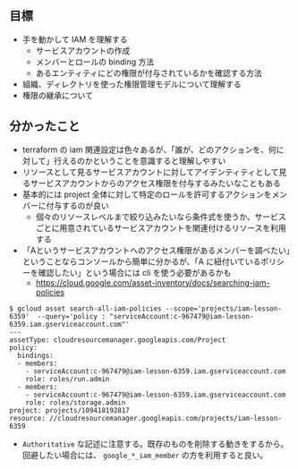 ## 目標
- 手を動かして IAM を理解する
  - サービスアカウントの作成
  - メンバーとロールの binding 方法
  - あるエンティティにどの権限が付与されているかを確認する方法 
- 組織、ディレクトリを使った権限管理モデルについて理解する
- 権限の継承について

## 分かったこと
- terraform の iam 関連設定は色々あるが、「誰が、どのアクションを、何に対して」行えるのかということを意識すると理解しやすい
- リソースとして見るサービスアカウントに対してアイデンティティとして見るサービスアカウントからのアクセス権限を付与するみたいなこともある
- 基本的には project 全体に対して特定のロールを許可するアクションをメンバーに付与するのが良い
  - 個々のリソースレベルまで絞り込みたいなら条件式を使うか、サービスごとに用意されているサービスアカウントを関連付けるリソースを利用する
- 「Aというサービスアカウントへのアクセス権限があるメンバーを調べたい」ということならコンソールから簡単に分かるが、「A に紐付いているポリシーを確認したい」という場合には cli を使う必要があるかも
  - https://cloud.google.com/asset-inventory/docs/searching-iam-policies
```shell
$ gcloud asset search-all-iam-policies --scope='projects/iam-lesson-6359'  --query='policy : "serviceAccount:c-967479@iam-lesson-6359.iam.gserviceaccount.com"'
---
assetType: cloudresourcemanager.googleapis.com/Project
policy:
  bindings:
  - members:
    - serviceAccount:c-967479@iam-lesson-6359.iam.gserviceaccount.com
    role: roles/run.admin
  - members:
    - serviceAccount:c-967479@iam-lesson-6359.iam.gserviceaccount.com
    role: roles/storage.admin
project: projects/109418192817
resource: //cloudresourcemanager.googleapis.com/projects/iam-lesson-6359
```
- `Authoritative` な記述に注意する。既存のものを削除する動きをするから。回避したい場合には、 `google_*_iam_member` の方を利用すると良い。
